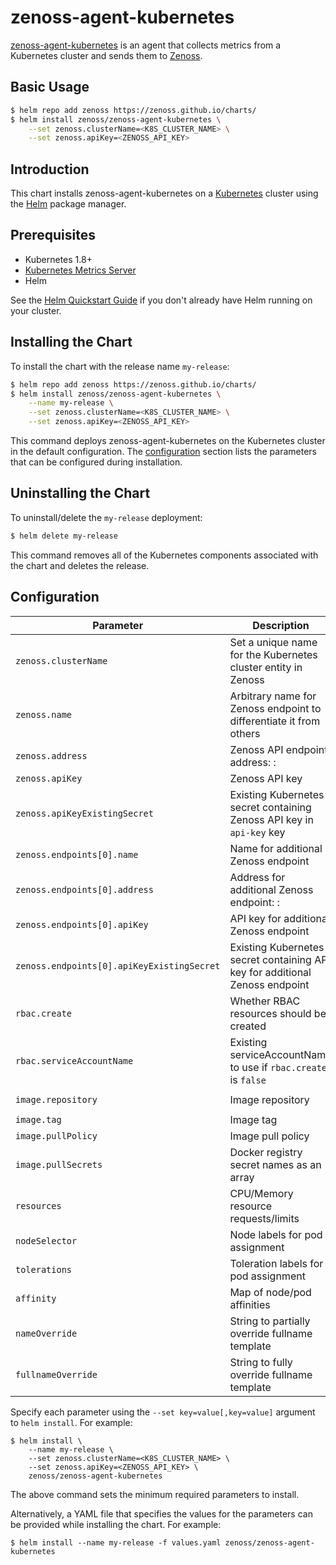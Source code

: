 # zenoss-agent-kubernetes

[zenoss-agent-kubernetes] is an agent that collects metrics from a Kubernetes
cluster and sends them to [Zenoss].

## Basic Usage

```bash
$ helm repo add zenoss https://zenoss.github.io/charts/
$ helm install zenoss/zenoss-agent-kubernetes \
    --set zenoss.clusterName=<K8S_CLUSTER_NAME> \
    --set zenoss.apiKey=<ZENOSS_API_KEY>
```

## Introduction

This chart installs zenoss-agent-kubernetes on a [Kubernetes] cluster using
the [Helm] package manager.

## Prerequisites

- Kubernetes 1.8+
- [Kubernetes Metrics Server]
- Helm

See the [Helm Quickstart Guide] if you don't already have Helm running on your
cluster.

## Installing the Chart

To install the chart with the release name `my-release`:

```bash
$ helm repo add zenoss https://zenoss.github.io/charts/
$ helm install zenoss/zenoss-agent-kubernetes \
    --name my-release \
    --set zenoss.clusterName=<K8S_CLUSTER_NAME> \
    --set zenoss.apiKey=<ZENOSS_API_KEY>
```

This command deploys zenoss-agent-kubernetes on the Kubernetes cluster in the
default configuration. The [configuration](#configuration) section lists the
parameters that can be configured during installation.

## Uninstalling the Chart

To uninstall/delete the `my-release` deployment:

```bash
$ helm delete my-release
```

This command removes all of the Kubernetes components associated with the chart
and deletes the release.

## Configuration

| Parameter                                  | Description                                                                  | Default                          |
| ------------------------------------------ | ---------------------------------------------------------------------------- | -------------------------------- |
| `zenoss.clusterName`                       | Set a unique name for the Kubernetes cluster entity in Zenoss                | `nil`                            |
| `zenoss.name`                              | Arbitrary name for Zenoss endpoint to differentiate it from others           | `default`                        |
| `zenoss.address`                           | Zenoss API endpoint address: <name>:<port>                                   | `api.zenoss.io:443`              |
| `zenoss.apiKey`                            | Zenoss API key                                                               | `nil`                            |
| `zenoss.apiKeyExistingSecret`              | Existing Kubernetes secret containing Zenoss API key in `api-key` key        | `nil`                            |
| `zenoss.endpoints[0].name`                 | Name for additional Zenoss endpoint                                          | `nil`                            |
| `zenoss.endpoints[0].address`              | Address for additional Zenoss endpoint: <name>:<port>                        | `api.zenoss.io:443`              |
| `zenoss.endpoints[0].apiKey`               | API key for additional Zenoss endpoint                                       | `nil`                            |
| `zenoss.endpoints[0].apiKeyExistingSecret` | Existing Kubernetes secret containing API key for additional Zenoss endpoint | `nil`                            |
| `rbac.create`                              | Whether RBAC resources should be created                                     | `true`                           |
| `rbac.serviceAccountName`                  | Existing serviceAccountName to use if `rbac.create` is `false`               | `default`                        |
| `image.repository`                         | Image repository                                                             | `zenoss/zenoss-agent-kubernetes` |
| `image.tag`                                | Image tag                                                                    | `latest`                         |
| `image.pullPolicy`                         | Image pull policy                                                            | `IfNotPresent`                   |
| `image.pullSecrets`                        | Docker registry secret names as an array                                     | `[]`                             |
| `resources`                                | CPU/Memory resource requests/limits                                          | `{}`                             |
| `nodeSelector`                             | Node labels for pod assignment                                               | `{}`                             |
| `tolerations`                              | Toleration labels for pod assignment                                         | `[]`                             |
| `affinity`                                 | Map of node/pod affinities                                                   | `{}`                             |
| `nameOverride`                             | String to partially override fullname template                               | `nil`                            |
| `fullnameOverride`                         | String to fully override fullname template                                   | `nil`                            |

Specify each parameter using the `--set key=value[,key=value]` argument to
`helm install`. For example:

```console
$ helm install \
    --name my-release \
    --set zenoss.clusterName=<K8S_CLUSTER_NAME> \
    --set zenoss.apiKey=<ZENOSS_API_KEY> \
    zenoss/zenoss-agent-kubernetes
```

The above command sets the minimum required parameters to install.

Alternatively, a YAML file that specifies the values for the parameters can be
provided while installing the chart. For example:

```console
$ helm install --name my-release -f values.yaml zenoss/zenoss-agent-kubernetes
```

[Helm]: https://helm.sh/
[Helm Quickstart Guide]: https://helm.sh/docs/using_helm/#quickstart
[Kubernetes]: https://kubernetes.io/
[Kubernetes Metrics Server]: https://github.com/kubernetes-incubator/metrics-server
[Zenoss]: https://www.zenoss.com/
[zenoss-agent-kubernetes]: https://github.com/zenoss/zenoss-agent-kubernetes
